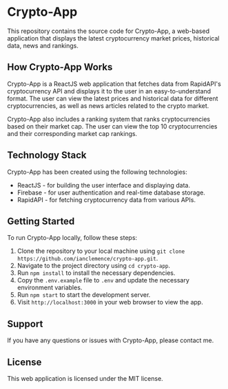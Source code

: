 # Crypto-App

This repository contains the source code for Crypto-App, a web-based application that displays the latest cryptocurrency market prices, historical data, news and rankings.

## How Crypto-App Works

Crypto-App is a ReactJS web application that fetches data from RapidAPI's cryptocurrency API and displays it to the user in an easy-to-understand format. The user can view the latest prices and historical data for different cryptocurrencies, as well as news articles related to the crypto market.

Crypto-App also includes a ranking system that ranks cryptocurrencies based on their market cap. The user can view the top 10 cryptocurrencies and their corresponding market cap rankings.

## Technology Stack

Crypto-App has been created using the following technologies:

* ReactJS - for building the user interface and displaying data.
* Firebase - for user authentication and real-time database storage.
* RapidAPI - for fetching cryptocurrency data from various APIs.

## Getting Started

To run Crypto-App locally, follow these steps:

1. Clone the repository to your local machine using `git clone https://github.com/ianclemence/crypto-app.git`.
2. Navigate to the project directory using `cd crypto-app`.
3. Run `npm install` to install the necessary dependencies.
4. Copy the `.env.example` file to `.env` and update the necessary environment variables.
5. Run `npm start` to start the development server.
6. Visit `http://localhost:3000` in your web browser to view the app.

## Support

If you have any questions or issues with Crypto-App, please contact me.

## License

This web application is licensed under the MIT license.
